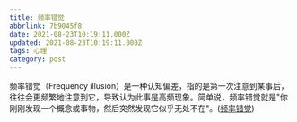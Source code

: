 ```yaml
---
title: 频率错觉
abbrlink: 7b9045f8
date: 2021-08-23T10:19:11.000Z
updated: 2021-08-23T10:19:11.000Z
tags: 心理
category: post
---
```


频率错觉（Frequency illusion）是一种认知偏差，指的是第一次注意到某事后，往往会更频繁地注意到它，导致认为此事是高频现象。简单说，频率错觉就是"你刚刚发现一个概念或事物，然后突然发现它似乎无处不在"。([频率错觉](https://www.psysoper.com/2438/%EF%BC%8316%EF%BC%9A%E9%A2%91%E7%8E%87%E9%94%99%E8%A7%89/))
